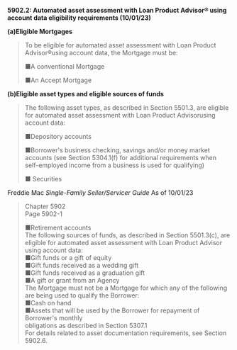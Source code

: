 **5902.2: Automated asset assessment with Loan Product Advisor® using
account data eligibility requirements (10/01/23)**

**(a)Eligible Mortgages**

> To be eligible for automated asset assessment with Loan Product
> Advisor®using account data, the Mortgage must be:
>
> ■A conventional Mortgage
>
> ■An Accept Mortgage

**(b)Eligible asset types and eligible sources of funds**

> The following asset types, as described in Section 5501.3, are
> eligible for automated asset assessment with Loan Product Advisorusing
> account data:
>
> ■Depository accounts
>
> ■Borrower's business checking, savings and/or money market accounts
> (see Section 5304.1(f) for additional requirements when self-employed
> income from a business is used for qualifying)
>
> ■ Securities

Freddie Mac *Single-Family Seller/Servicer Guide* As of 10/01/23

> Chapter 5902\
> Page 5902-1
>
> ■Retirement accounts\
> The following sources of funds, as described in Section 5501.3(c), are
> eligible for automated asset assessment with Loan Product Advisor
> using account data:\
> ■Gift funds or a gift of equity\
> ■Gift funds received as a wedding gift\
> ■Gift funds received as a graduation gift\
> ■A gift or grant from an Agency\
> The Mortgage must not be a Mortgage for which any of the following are
> being used to qualify the Borrower:\
> ■Cash on hand\
> ■Assets that will be used by the Borrower for repayment of Borrower's
> monthly\
> obligations as described in Section 5307.1\
> For details related to asset documentation requirements, see Section
> 5902.6.
>
>